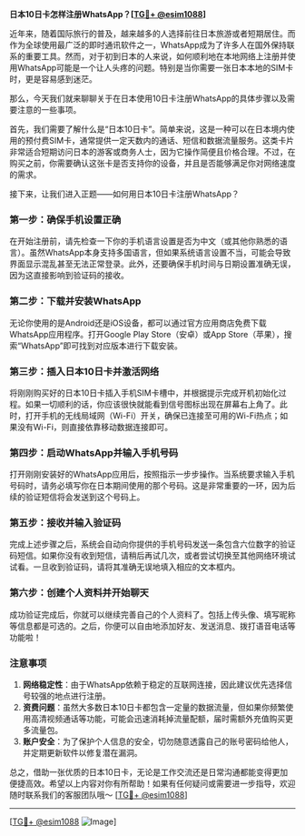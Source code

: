 **日本10日卡怎样注册WhatsApp？[[TG💪+ @esim1088](https://t.me/s/esim1088)]**

近年来，随着国际旅行的普及，越来越多的人选择前往日本旅游或者短期居住。而作为全球使用最广泛的即时通讯软件之一，WhatsApp成为了许多人在国外保持联系的重要工具。然而，对于初到日本的人来说，如何顺利地在本地网络上注册并使用WhatsApp可能是一个让人头疼的问题。特别是当你需要一张日本本地的SIM卡时，更是容易感到迷茫。

那么，今天我们就来聊聊关于在日本使用10日卡注册WhatsApp的具体步骤以及需要注意的一些事项。

首先，我们需要了解什么是“日本10日卡”。简单来说，这是一种可以在日本境内使用的预付费SIM卡，通常提供一定天数内的通话、短信和数据流量服务。这类卡片非常适合短期访问日本的游客或商务人士，因为它操作简便且价格合理。不过，在购买之前，你需要确认这张卡是否支持你的设备，并且是否能够满足你对网络速度的需求。

接下来，让我们进入正题——如何用日本10日卡注册WhatsApp？

### **第一步：确保手机设置正确**
在开始注册前，请先检查一下你的手机语言设置是否为中文（或其他你熟悉的语言）。虽然WhatsApp本身支持多国语言，但如果系统语言设置不当，可能会导致界面显示混乱甚至无法正常登录。此外，还要确保手机时间与日期设置准确无误，因为这直接影响到验证码的接收。

### **第二步：下载并安装WhatsApp**
无论你使用的是Android还是iOS设备，都可以通过官方应用商店免费下载WhatsApp应用程序。打开Google Play Store（安卓）或App Store（苹果），搜索“WhatsApp”即可找到对应版本进行下载安装。

### **第三步：插入日本10日卡并激活网络**
将刚刚购买好的日本10日卡插入手机SIM卡槽中，并根据提示完成开机初始化过程。如果一切顺利的话，你应该很快就能看到信号图标出现在屏幕右上角了。此时，打开手机的无线局域网（Wi-Fi）开关，确保已连接至可用的Wi-Fi热点；如果没有Wi-Fi，则直接依靠移动数据连接即可。

### **第四步：启动WhatsApp并输入手机号码**
打开刚刚安装好的WhatsApp应用后，按照指示一步步操作。当系统要求输入手机号码时，请务必填写你在日本期间使用的那个号码。这是非常重要的一环，因为后续的验证短信将会发送到这个号码上。

### **第五步：接收并输入验证码**
完成上述步骤之后，系统会自动向你提供的手机号码发送一条包含六位数字的验证码短信。如果你没有收到短信，请稍后再试几次，或者尝试切换至其他网络环境试试看。一旦收到验证码，请将其准确无误地填入相应的文本框内。

### **第六步：创建个人资料并开始聊天**
成功验证完成后，你就可以继续完善自己的个人资料了。包括上传头像、填写昵称等信息都是可选的。之后，你便可以自由地添加好友、发送消息、拨打语音电话等功能啦！

### **注意事项**
1. **网络稳定性**：由于WhatsApp依赖于稳定的互联网连接，因此建议优先选择信号较强的地点进行注册。
2. **资费问题**：虽然大多数日本10日卡都包含一定量的数据流量，但如果你频繁使用高清视频通话等功能，可能会迅速消耗掉流量配额，届时需额外充值购买更多流量包。
3. **账户安全**：为了保护个人信息的安全，切勿随意透露自己的账号密码给他人，并定期更新软件以修复潜在漏洞。

总之，借助一张优质的日本10日卡，无论是工作交流还是日常沟通都能变得更加便捷高效。希望以上内容对你有所帮助！如果有任何疑问或需要进一步指导，欢迎随时联系我们的客服团队哦～ [[TG💪+ @esim1088](https://t.me/s/esim1088)]

---

[[TG💪+ @esim1088](https://t.me/s/esim1088) ![Image](https://i.postimg.cc/4NQfJmqS/Snipaste-2025-05-13-00-14-12.png)]